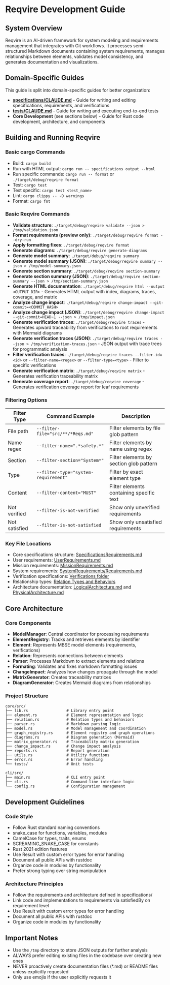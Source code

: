 # Reqvire Development Guide

## System Overview
Reqvire is an AI-driven framework for system modeling and requirements management that integrates with Git workflows. It processes semi-structured Markdown documents containing system requirements, manages relationships between elements, validates model consistency, and generates documentation and visualizations.

## Domain-Specific Guides

This guide is split into domain-specific guides for better organization:

- **[specifications/CLAUDE.md](specifications/CLAUDE.md)** - Guide for writing and editing specifications, requirements, and verifications
- **[tests/CLAUDE.md](tests/CLAUDE.md)** - Guide for writing and executing end-to-end tests
- **Core Development** (see sections below) - Guide for Rust code development, architecture, and components

## Building and Running Reqvire

### Basic cargo Commands
- Build: `cargo build`
- Run with HTML output: `cargo run -- specifications output --html`
- Run specific commands: `cargo run -- format` or `./target/debug/reqvire format`
- Test: `cargo test`
- Test specific: `cargo test <test_name>`
- Lint: `cargo clippy -- -D warnings`
- Format: `cargo fmt`

### Basic Reqvire Commands
- **Validate structure**: `./target/debug/reqvire validate --json > /tmp/validation.json`
- **Format requirements (preview only)**: `./target/debug/reqvire format --dry-run`
- **Apply formatting fixes**: `./target/debug/reqvire format`
- **Generate diagrams**: `./target/debug/reqvire generate-diagrams`
- **Generate model summary**: `./target/debug/reqvire summary`
- **Generate model summary (JSON)**: `./target/debug/reqvire summary --json > /tmp/model-summary.json`
- **Generate section summary**: `./target/debug/reqvire section-summary`
- **Generate section summary (JSON)**: `./target/debug/reqvire section-summary --json > /tmp/section-summary.json`
- **Generate HTML documentation**: `./target/debug/reqvire html --output <OUTPUT_DIR>` - Generates HTML output with index, diagrams, traces, coverage, and matrix
- **Analyze change impact**: `./target/debug/reqvire change-impact --git-commit=<COMMIT_HASH>`
- **Analyze change impact (JSON)**: `./target/debug/reqvire change-impact --git-commit=HEAD~1 --json > /tmp/impact.json`
- **Generate verification traces**: `./target/debug/reqvire traces` - Generates upward traceability from verifications to root requirements with Mermaid diagrams
- **Generate verification traces (JSON)**: `./target/debug/reqvire traces --json > /tmp/verification-traces.json` - JSON output with trace trees for programmatic analysis
- **Filter verification traces**: `./target/debug/reqvire traces --filter-id=<id>` or `--filter-name=<regex>` or `--filter-type=<type>` - Filter to specific verifications
- **Generate verification matrix**: `./target/debug/reqvire matrix` - Generates verification traceability matrix
- **Generate coverage report**: `./target/debug/reqvire coverage` - Generates verification coverage report for leaf requirements


### Filtering Options

| Filter Type | Command Example | Description |
|-------------|----------------|-------------|
| File path | `--filter-file="src/**/*Reqs.md"` | Filter elements by file glob pattern |
| Name regex | `--filter-name=".*safety.*"` | Filter elements by name using regex |
| Section | `--filter-section="System*"` | Filter elements by section glob pattern |
| Type | `--filter-type="system-requirement"` | Filter by exact element type |
| Content | `--filter-content="MUST"` | Filter elements containing specific text |
| Not verified | `--filter-is-not-verified` | Show only unverified requirements |
| Not satisfied | `--filter-is-not-satisfied` | Show only unsatisfied requirements |

### Key File Locations
- Core specifications structure: [SpecificationsRequirements.md](specifications/SpecificationsRequirements.md)
- User requirements: [UserRequirements.md](specifications/UserRequirements.md)
- Mission requirements: [MissionRequirements.md](specifications/MissionRequirements.md)
- System requirements: [SystemRequirements/Requirements.md](specifications/SystemRequirements/Requirements.md)
- Verification specifications: [Verifications folder](specifications/Verifications)
- Relationship types: [Relation Types and Behaviors](specifications/SpecificationsRequirements.md#relation-types-and-behaviors)
- Architecture documentation: [LogicalArchitecture.md](specifications/LogicalArchitecture.md) and [PhysicalArchitecture.md](specifications/PhysicalArchitecture.md)


## Core Architecture

### Core Components
- **ModelManager**: Central coordinator for processing requirements
- **ElementRegistry**: Tracks and retrieves elements by identifier
- **Element**: Represents MBSE model elements (requirements, verifications)
- **Relation**: Represents connections between elements
- **Parser**: Processes Markdown to extract elements and relations
- **Formating**: Validates and fixes markdown formatting issues
- **ChangeImpact**: Analyzes how changes propagate through the model
- **MatrixGenerator**: Creates traceability matrices
- **DiagramGenerator**: Creates Mermaid diagrams from relationships

### Project Structure
```
core/src/
├── lib.rs                 # Library entry point
├── element.rs             # Element representation and logic
├── relation.rs            # Relation types and behaviors
├── parser.rs              # Markdown parsing logic
├── model.rs               # Model management and coordination
├── graph_registry.rs      # Element registry and graph operations
├── diagrams.rs            # Diagram generation (Mermaid)
├── matrix_generator.rs    # Traceability matrix generation
├── change_impact.rs       # Change impact analysis
├── reports.rs             # Report generation
├── utils.rs               # Utility functions
├── error.rs               # Error handling
└── tests/                 # Unit tests

cli/src/
├── main.rs                # CLI entry point
├── cli.rs                 # Command-line interface logic
└── config.rs              # Configuration management
```

## Development Guidelines

### Code Style
- Follow Rust standard naming conventions
- snake_case for functions, variables, modules
- CamelCase for types, traits, enums
- SCREAMING_SNAKE_CASE for constants
- Rust 2021 edition features
- Use Result with custom error types for error handling
- Document all public APIs with rustdoc
- Organize code in modules by functionality
- Prefer strong typing over string manipulation

### Architecture Principles
- Follow the requirements and architecture defined in specifications/
- Link code and implementations to requirements via satisfiedBy on requirement level
- Use Result with custom error types for error handling
- Document all public APIs with rustdoc
- Organize code in modules by functionality

## Important Notes

- Use the `/tmp` directory to store JSON outputs for further analysis
- ALWAYS prefer editing existing files in the codebase over creating new ones
- NEVER proactively create documentation files (*.md) or README files unless explicitly requested
- Only use emojis if the user explicitly requests it
